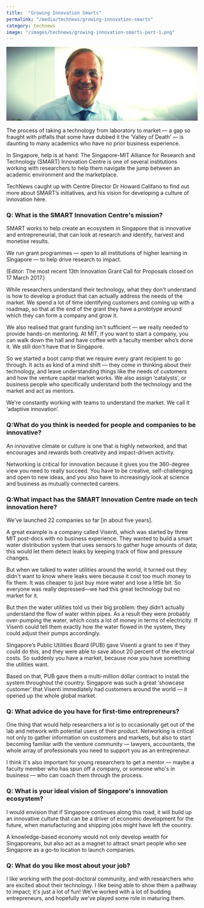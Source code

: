 ```yaml
---
title:  "Growing Innovation Smarts"
permalink: "/media/technews/growing-innovation-smarts"
category: technews
image: "/images/technews/growing-innovation-smarts-part-1.png"
---
```


![Growing Innovation Smarts](/images/technews/growing-innovation-smarts-part-1.png)

The process of taking a technology from laboratory to market — a gap so fraught with pitfalls that some have dubbed it the ‘Valley of Death’ — is daunting to many academics who have no prior business experience.

In Singapore, help is at hand: The Singapore-MIT Alliance for Research and Technology (SMART) Innovation Centre is one of several institutions working with researchers to help them navigate the jump between an academic environment and the marketplace.

TechNews caught up with Centre Director Dr Howard Califano to find out more about SMART’s initiatives, and his vision for developing a culture of innovation here.

### **Q: What is the SMART Innovation Centre's mission?**
SMART works to help create an ecosystem in Singapore that is innovative and entrepreneurial, that can look at research and identify, harvest and monetise results.

We run grant programmes — open to all institutions of higher learning in Singapore — to help drive research to impact.

(Editor: The most recent 13th Innovation Grant Call for Proposals closed on 17 March 2017.)

While researchers understand their technology, what they don't understand is how to develop a product that can actually address the needs of the market. We spend a lot of time identifying customers and coming up with a roadmap, so that at the end of the grant they have a prototype around which they can form a company and grow it.

We also realised that grant funding isn't sufficient — we really needed to provide hands-on mentoring. At MIT, if you want to start a company, you can walk down the hall and have coffee with a faculty member who’s done it. We still don't have that in Singapore.

So we started a boot camp that we require every grant recipient to go through. It acts as kind of a mind shift — they come in thinking about their technology, and leave understanding things like the needs of customers and how the venture capital market works. We also assign ‘catalysts’, or business people who specifically understand both the technology and the market and act as mentors.

We're constantly working with teams to understand the market. We call it ‘adaptive innovation’.

### **Q:What do you think is needed for people and companies to be innovative?**
An innovative climate or culture is one that is highly networked, and that encourages and rewards both creativity and impact-driven activity.

Networking is critical for innovation because it gives you the 360-degree view you need to really succeed. You have to be creative, self-challenging and open to new ideas, and you also have to increasingly look at science and business as mutually connected careers.

### **Q:What impact has the SMART Innovation Centre made on tech innovation here?**
We've launched 22 companies so far [in about five years].

A great example is a company called Visenti, which was started by three MIT post-docs with no business experience. They wanted to build a smart water distribution system that uses sensors to gather huge amounts of data; this would let them detect leaks by keeping track of flow and pressure changes.

But when we talked to water utilities around the world, it turned out they didn't want to know where leaks were because it cost too much money to fix them. It was cheaper to just buy more water and lose a little bit. So everyone was really depressed—we had this great technology but no market for it.

But then the water utilities told us their big problem: they didn’t actually understand the flow of water within pipes. As a result they were probably over-pumping the water, which costs a lot of money in terms of electricity. If Visenti could tell them exactly how the water flowed in the system, they could adjust their pumps accordingly.

Singapore’s Public Utilities Board (PUB) gave Visenti a grant to see if they could do this, and they were able to save about 20 percent of the electrical costs. So suddenly you have a market, because now you have something the utilities want.

Based on that, PUB gave them a multi-million dollar contract to install the system throughout the country. Singapore was such a great ‘showcase customer’ that Visenti immediately had customers around the world — it opened up the whole global market.

### **Q: What advice do you have for first-time entrepreneurs?**
One thing that would help researchers a lot is to occasionally get out of the lab and network with potential users of their product. Networking is critical not only to gather information on customers and markets, but also to start becoming familiar with the venture community — lawyers, accountants, the whole array of professionals you need to support you as an entrepreneur.

I think it's also important for young researchers to get a mentor — maybe a faculty member who has spun off a company, or someone who's in business — who can coach them through the process.

### **Q: What is your ideal vision of Singapore's innovation ecosystem?**
I would envision that if Singapore continues along this road, it will build up an innovative culture that can be a driver of economic development for the future, when manufacturing and shipping jobs might have left the country.

A knowledge-based economy would not only develop wealth for Singaporeans, but also act as a magnet to attract smart people who see Singapore as a go-to location to launch companies.

### **Q: What do you like most about your job?**
I like working with the post-doctoral community, and with researchers who are excited about their technology. I like being able to show them a pathway to impact; it's just a lot of fun! We’ve worked with a lot of budding entrepreneurs, and hopefully we've played some role in maturing them.
